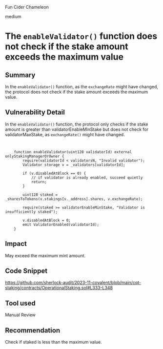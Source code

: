 Fun Cider Chameleon

medium

# The `enableValidator()` function does not check if the stake amount exceeds the maximum value

## Summary

In the `enableValidator()` function, as the `exchangeRate` might have changed, the protocol does not check if the stake amount exceeds the maximum value.

## Vulnerability Detail

In the `enableValidator()` function, the protocol only checks if the stake amount is greater than validatorEnableMinStake but does not check for validatorMaxStake, as `exchangeRate()` might have changed.
```solidity


    function enableValidator(uint128 validatorId) external onlyStakingManagerOrOwner {
        require(validatorId < validatorsN, "Invalid validator");
        Validator storage v = _validators[validatorId];

        if (v.disabledAtBlock == 0) {
            // if validator is already enabled, succeed quietly
            return;
        }

        uint128 staked = _sharesToTokens(v.stakings[v._address].shares, v.exchangeRate);

        require(staked >= validatorEnableMinStake, "Validator is insufficiently staked");

        v.disabledAtBlock = 0;
        emit ValidatorEnabled(validatorId);
    }
```

## Impact
May exceed the maximum mint amount.


## Code Snippet
https://github.com/sherlock-audit/2023-11-covalent/blob/main/cqt-staking/contracts/OperationalStaking.sol#L333-L348

## Tool used

Manual Review

## Recommendation
Check if staked is less than the maximum value.



